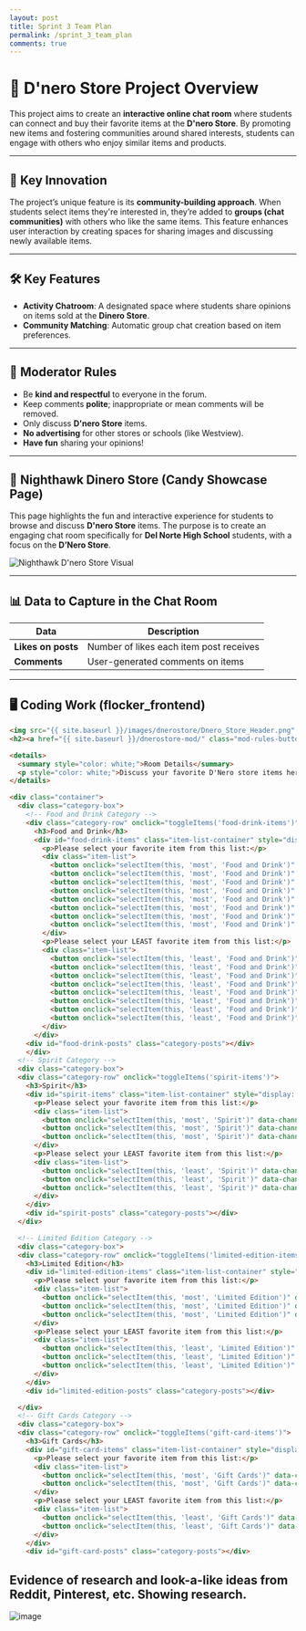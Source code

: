 ```yaml
---
layout: post
title: Sprint 3 Team Plan	
permalink: /sprint_3_team_plan
comments: true
---
```


# 🛒 D'nero Store Project Overview

This project aims to create an **interactive online chat room** where students can connect and buy their favorite items at the **D'nero Store**. By promoting new items and fostering communities around shared interests, students can engage with others who enjoy similar items and products.

---

## 🎉 **Key Innovation**
The project’s unique feature is its **community-building approach**. When students select items they're interested in, they’re added to **groups (chat communities)** with others who like the same items. This feature enhances user interaction by creating spaces for sharing images and discussing newly available items.

---

## 🛠️ **Key Features**
- **Activity Chatroom**: A designated space where students share opinions on items sold at the **Dinero Store**.
- **Community Matching**: Automatic group chat creation based on item preferences.

---

## 🚨 **Moderator Rules**
- Be **kind and respectful** to everyone in the forum.
- Keep comments **polite**; inappropriate or mean comments will be removed.
- Only discuss **D'nero Store** items.
- **No advertising** for other stores or schools (like Westview).
- **Have fun** sharing your opinions!

---

## 🍭 **Nighthawk Dinero Store** (Candy Showcase Page)

This page highlights the fun and interactive experience for students to browse and discuss **D'nero Store** items. The purpose is to create an engaging chat room specifically for **Del Norte High School** students, with a focus on the **D’Nero Store**.

![Nighthawk D'nero Store Visual](https://github.com/user-attachments/assets/561f05f0-281e-4d26-a631-75fcbf61931e)

---

## 📊 **Data to Capture in the Chat Room**

| Data                | Description                             |
|---------------------|-----------------------------------------|
| **Likes on posts**  | Number of likes each item post receives |
| **Comments**        | User-generated comments on items        |

---

## 🖥️ **Coding Work (flocker_frontend)**

```html
<img src="{{ site.baseurl }}/images/dnerostore/Dnero_Store_Header.png" alt="Dnero Store Header" style="width: 100%; height: auto;">
<h2><a href="{{ site.baseurl }}/dnerostore-mod/" class="mod-rules-button"> Mod Rules </a></h2> 

<details>
  <summary style="color: white;">Room Details</summary>
  <p style="color: white;">Discuss your favorite D'Nero store items here!</p>
</details>

<div class="container">
  <div class="category-box">
    <!-- Food and Drink Category -->
    <div class="category-row" onclick="toggleItems('food-drink-items')">
      <h3>Food and Drink</h3>
      <div id="food-drink-items" class="item-list-container" style="display: none;">
        <p>Please select your favorite item from this list:</p>
        <div class="item-list">
          <button onclick="selectItem(this, 'most', 'Food and Drink')" data-channel-id="28">Trail Mix</button>
          <button onclick="selectItem(this, 'most', 'Food and Drink')" data-channel-id="28">Nutella</button>
          <button onclick="selectItem(this, 'most', 'Food and Drink')" data-channel-id="28">Famous Amos</button>
          <button onclick="selectItem(this, 'most', 'Food and Drink')" data-channel-id="28">Chips</button>
          <button onclick="selectItem(this, 'most', 'Food and Drink')" data-channel-id="28">Sports Drinks</button>
          <button onclick="selectItem(this, 'most', 'Food and Drink')" data-channel-id="28">Fruit Snacks</button>
          <button onclick="selectItem(this, 'most', 'Food and Drink')" data-channel-id="28">Water</button>
          <button onclick="selectItem(this, 'most', 'Food and Drink')" data-channel-id="28">Pizza</button>
        </div>
        <p>Please select your LEAST favorite item from this list:</p>
        <div class="item-list">
          <button onclick="selectItem(this, 'least', 'Food and Drink')" data-channel-id="28">Trail Mix</button>
          <button onclick="selectItem(this, 'least', 'Food and Drink')" data-channel-id="28">Nutella</button>
          <button onclick="selectItem(this, 'least', 'Food and Drink')" data-channel-id="28">Famous Amos</button>
          <button onclick="selectItem(this, 'least', 'Food and Drink')" data-channel-id="28">Chips</button>
          <button onclick="selectItem(this, 'least', 'Food and Drink')" data-channel-id="28">Sports Drinks</button>
          <button onclick="selectItem(this, 'least', 'Food and Drink')" data-channel-id="28">Fruit Snacks</button>
          <button onclick="selectItem(this, 'least', 'Food and Drink')" data-channel-id="28">Water</button>
          <button onclick="selectItem(this, 'least', 'Food and Drink')" data-channel-id="28">Pizza</button>
        </div>
      </div>
    <div id="food-drink-posts" class="category-posts"></div>
    </div>
  <!-- Spirit Category -->
  <div class="category-box">
  <div class="category-row" onclick="toggleItems('spirit-items')">
    <h3>Spirit</h3>
    <div id="spirit-items" class="item-list-container" style="display: none;">
      <p>Please select your favorite item from this list:</p>
      <div class="item-list">
        <button onclick="selectItem(this, 'most', 'Spirit')" data-channel-id="29">Morning Song</button>
        <button onclick="selectItem(this, 'most', 'Spirit')" data-channel-id="29">DNHS T-shirt</button>
        <button onclick="selectItem(this, 'most', 'Spirit')" data-channel-id="29">1 Pom Pom</button>
      </div>
      <p>Please select your LEAST favorite item from this list:</p>
      <div class="item-list">
        <button onclick="selectItem(this, 'least', 'Spirit')" data-channel-id="29">Morning Song</button>
        <button onclick="selectItem(this, 'least', 'Spirit')" data-channel-id="29">DNHS T-shirt</button>
        <button onclick="selectItem(this, 'least', 'Spirit')" data-channel-id="29">1 Pom Pom</button>
      </div>
    </div>
    <div id="spirit-posts" class="category-posts"></div>
  </div>

  <!-- Limited Edition Category -->
  <div class="category-box">
  <div class="category-row" onclick="toggleItems('limited-edition-items')">
    <h3>Limited Edition</h3>
    <div id="limited-edition-items" class="item-list-container" style="display: none;">
      <p>Please select your favorite item from this list:</p>
      <div class="item-list">
        <button onclick="selectItem(this, 'most', 'Limited Edition')" data-channel-id="30">Candy</button>
        <button onclick="selectItem(this, 'most', 'Limited Edition')" data-channel-id="30">Squishmallow mini</button>
        <button onclick="selectItem(this, 'most', 'Limited Edition')" data-channel-id="30">Starbucks SDSU Tumbler</button>
      </div>
      <p>Please select your LEAST favorite item from this list:</p>
      <div class="item-list">
        <button onclick="selectItem(this, 'least', 'Limited Edition')" data-channel-id="30">Candy</button>
        <button onclick="selectItem(this, 'least', 'Limited Edition')" data-channel-id="30">Squishmallow mini</button>
        <button onclick="selectItem(this, 'least', 'Limited Edition')" data-channel-id="30">Starbucks SDSU Tumbler</button>
      </div>
    </div>
    <div id="limited-edition-posts" class="category-posts"></div>

  </div>
  <!-- Gift Cards Category -->
  <div class="category-box">
  <div class="category-row" onclick="toggleItems('gift-card-items')">
    <h3>Gift Cards</h3>
    <div id="gift-card-items" class="item-list-container" style="display: none;">
      <p>Please select your favorite item from this list:</p>
      <div class="item-list">
        <button onclick="selectItem(this, 'most', 'Gift Cards')" data-channel-id="31">Chik-fil-a</button>
        <button onclick="selectItem(this, 'most', 'Gift Cards')" data-channel-id="31">Canes</button>
      </div>
      <p>Please select your LEAST favorite item from this list:</p>
      <div class="item-list">
        <button onclick="selectItem(this, 'least', 'Gift Cards')" data-channel-id="31">Chik-fil-a</button>
        <button onclick="selectItem(this, 'least', 'Gift Cards')" data-channel-id="31">Canes</button>
      </div>
    </div>
    <div id="gift-card-posts" class="category-posts"></div>

```

## Evidence of research and look-a-like ideas from Reddit, Pinterest, etc. Showing research.
![image](https://github.com/user-attachments/assets/64cbffb9-83c3-4cdf-b865-58d2b4eed4ea)
